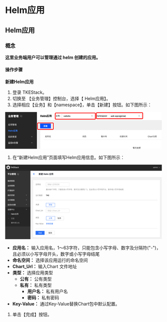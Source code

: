 # Helm应用

## Helm应用

### 概念

**这里业务端用户可以管理通过 helm 创建的应用。**

#### 操作步骤

**新建Helm应用**

1. 登录 TKEStack。
2. 切换至 【业务管理】控制台，选择【 Helm应用】。
3. 选择相应【业务】和【namespace】，单击【新建】按钮。如下图所示： 

![](../../../.gitbook/assets/image%20%288%29.png)

1. 在“新建Helm应用”页面填写Helm应用信息。如下图所示： 

![](../../../.gitbook/assets/image%20%289%29.png)

* **应用名：** 输入应用名，1～63字符，只能包含小写字母、数字及分隔符\("-"\)，且必须以小写字母开头，数字或小写字母结尾
* **命名空间：** 选择该应用运行的命名空间
* **Chart\_Url：** 输入Chart 文件地址
* **类型：** 选择应用类型
  * **公有：** 公有类型
  * **私有：** 私有类型
    * **用户名：** 私有用户名
    * **密码：** 私有密码
* **Key-Value：** 通过Key-Value替换Chart包中默认配置。

1. 单击【完成】按钮。

